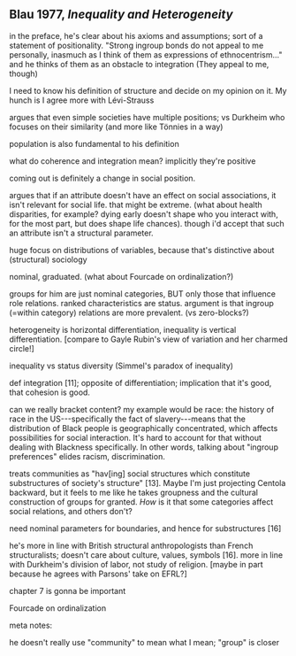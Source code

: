 ## Blau 1977, *Inequality and Heterogeneity*

in the preface, he's clear about his axioms and assumptions; sort of a statement of positionality. "Strong ingroup bonds do not appeal to me personally, inasmuch as I think of them as expressions of ethnocentrism..." and he thinks of them as an obstacle to integration (They appeal to me, though)

I need to know his definition of structure and decide on my opinion on it. My hunch is I agree more with Lévi-Strauss

argues that even simple societies have multiple positions; vs Durkheim who focuses on their similarity (and more like Tönnies in a way)

population is also fundamental to his definition

what do coherence and integration mean? implicitly they're positive

coming out is definitely a change in social position.

argues that if an attribute doesn't have an effect on social associations, it isn't relevant for social life. that might be extreme. (what about health disparities, for example? dying early doesn't shape who you interact with, for the most part, but does shape life chances). though i'd accept that such an attribute isn't a structural parameter.

huge focus on distributions of variables, because that's distinctive about (structural) sociology

nominal, graduated. (what about Fourcade on ordinalization?)

groups for him are just nominal categories, BUT only those that influence role relations. ranked characteristics are status. argument is that ingroup (=within category) relations are more prevalent. (vs zero-blocks?)

heterogeneity is horizontal differentiation, inequality is vertical differentiation. [compare to Gayle Rubin's view of variation and her charmed circle!]

inequality vs status diversity (Simmel's paradox of inequality)

def integration [11]; opposite of differentiation; implication that it's good, that cohesion is good.

can we really bracket content? my example would be race: the history of race in the US---specifically the fact of slavery---means that the distribution of Black people is geographically concentrated, which affects possibilities for social interaction. It's hard to account for that without dealing with Blackness specifically. In other words, talking about "ingroup preferences" elides racism, discrimination.

treats communities as "hav[ing] social structures which constitute substructures of society's structure" [13]. Maybe I'm just projecting Centola backward, but it feels to me like he takes groupness and the cultural construction of groups for granted. *How* is it that some categories affect social relations, and others don't?

need nominal parameters for boundaries, and hence for substructures [16]

he's more in line with British structural anthropologists than French structuralists; doesn't care about culture, values, symbols [16]. more in line with Durkheim's division of labor, not study of religion. [maybe in part because he agrees with Parsons' take on EFRL?]

chapter 7 is gonna be important



Fourcade on ordinalization

meta notes:

he doesn't really use "community" to mean what I mean; "group" is closer
